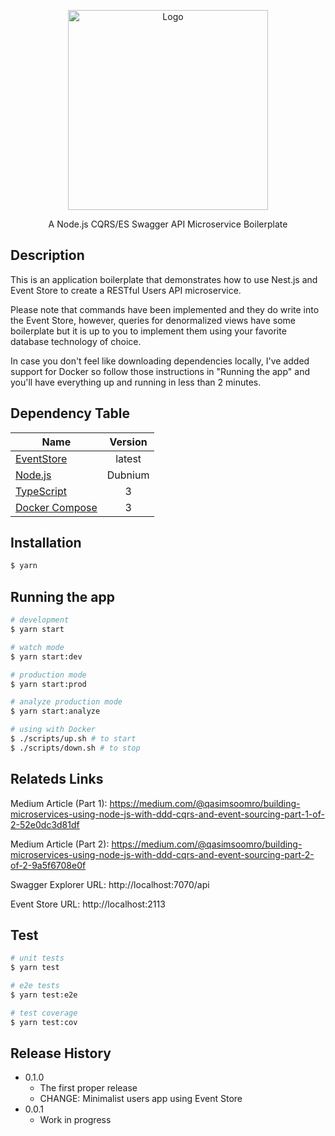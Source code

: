 <p align="center">
  <img src="https://cdn-images-1.medium.com/max/1200/1*feM_-VHhK670LlEQekesKg.png" width="320" alt="Logo" />
</p>
  
<p align="center">A Node.js CQRS/ES Swagger API Microservice Boilerplate</p>


## Description

This is an application boilerplate that demonstrates how to use Nest.js and Event Store to create a RESTful Users API microservice.

Please note that commands have been implemented and they do write into the Event Store, however, queries for denormalized views have some boilerplate but it is up to you to implement them using your favorite database technology of choice.

In case you don't feel like downloading dependencies locally, I've added support for Docker so follow those instructions in "Running the app" and you'll have everything up and running in less than 2 minutes.

## Dependency Table
| Name        | Version           |
| ------------- |:-------------: |
| [EventStore](https://eventstore.org)      | latest |
| [Node.js](https://nodejs.org)      | Dubnium      |
| [TypeScript](https://www.typescriptlang.org) | 3      |
| [Docker Compose](https://docker.com) | 3      |

## Installation

```bash
$ yarn
```

## Running the app

```bash
# development
$ yarn start

# watch mode
$ yarn start:dev

# production mode
$ yarn start:prod

# analyze production mode
$ yarn start:analyze

# using with Docker
$ ./scripts/up.sh # to start
$ ./scripts/down.sh # to stop
```

## Relateds Links
Medium Article (Part 1):
https://medium.com/@qasimsoomro/building-microservices-using-node-js-with-ddd-cqrs-and-event-sourcing-part-1-of-2-52e0dc3d81df

Medium Article (Part 2):
https://medium.com/@qasimsoomro/building-microservices-using-node-js-with-ddd-cqrs-and-event-sourcing-part-2-of-2-9a5f6708e0f

Swagger Explorer URL: http://localhost:7070/api

Event Store URL: http://localhost:2113

## Test

```bash
# unit tests
$ yarn test

# e2e tests
$ yarn test:e2e

# test coverage
$ yarn test:cov
```

## Release History
* 0.1.0
    * The first proper release
    * CHANGE: Minimalist users app using Event Store
* 0.0.1
    * Work in progress